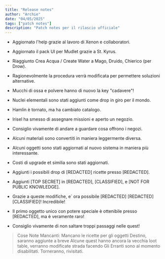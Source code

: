 ```yaml
---
title: "Release notes"
author: "Archie"
date: "04/05/2025"
tags: ["patch notes"]
description: "Patch notes per il rilascio ufficiale"
---
```


-   Aggiornato l'help grazie al lavoro di Xenon e collaboratori.
-   Aggiornato il pack UI per Mudlet grazie a St. Kyrus.

-   Riaggiunto Crea Acqua / Create Water a Mago, Druido, Chierico (per Drow).
-   Ragionevolmente la procedura verrà modificata per permettere soluzioni alternative.
-   Mucchi di ossa e polvere hanno di nuovo la key "cadavere"!
-   Nuclei elementali sono stati aggiunti come drop in giro per il mondo.

-   Hamlin è tornato, ma ha cambiato catalogo.
-   Irisel ha smesso di assegnare missioni e aperto un negozio.
-   Consiglio vivamente di andare a guardare cosa offrono i negozi.

-   Alcuni materiali sono convertiti in maniera leggermente diversa.
-   Alcuni oggetti sono stati aggiornati al nuovo sistema in maniera più interessante.
-   Costi di upgrade et similia sono stati aggiornati.

-   Aggiunti i possibili drop di [REDACTED] ricette presso [REDACTED].
-   Aggiunti [TOP SECRET] in [REDACTED], [CLASSIFIED], e [NOT FOR PUBLIC KNOWLEDGE].
-   Grazie a queste modifiche, e` ora possibile [REDACTED] [REDACTED] [CLASSIFIED]! Incredibile!
-   Il primo oggetto unico con potere speciale è ottenibile presso [REDACTED], ma è veramente raro!
-   Consiglio vivamente di non saltare troppi passaggi nelle quest!

> Cose Note Mancanti:
> Mancano le ricette per gli oggetti Destino, saranno aggiunte a breve
> Alcune quest hanno ancora la vecchia loot table, verranno modificate strada facendo
> Gli Erranti sono al momento disabilitati. Torneranno, rivisitati.
